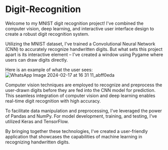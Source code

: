 # Digit-Recognition

Welcome to my MNIST digit recognition project! I've combined the computer vision, deep learning, and interactive user interface design to create a robust digit recognition system.

Utilizing the MNIST dataset, I've trained a Convolutional Neural Network (CNN) to accurately recognize handwritten digits. But what sets this project apart is its interactive element – I've created a window using Pygame where users can draw digits directly.

Here is an example of what the user sees:
![WhatsApp Image 2024-02-17 at 16 31 11_abff0eda](https://github.com/UdtaPakshi/Digit-Recognition/assets/92012381/822e1d77-1c4e-44c5-b5c0-1da57b4d83e0)


Computer vision techniques are employed to recognize and preprocess the user-drawn digits before they are fed into the CNN model for prediction. This seamless integration of computer vision and deep learning enables real-time digit recognition with high accuracy.

To facilitate data manipulation and preprocessing, I've leveraged the power of Pandas and NumPy. For model development, training, and testing, I've utilized Keras and TensorFlow.

By bringing together these technologies, I've created a user-friendly application that showcases the capabilities of machine learning in recognizing handwritten digits.
